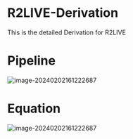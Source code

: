 # R2LIVE-Derivation
This is the detailed Derivation for R2LIVE


# Pipeline
![image-20240202161222687](https://ubuntu-desktop-pics.oss-cn-beijing.aliyuncs.com/image-20240202161222687.png)
# Equation
![image-20240202161222687](https://ubuntu-desktop-pics.oss-cn-beijing.aliyuncs.com/image-20240202161222687.png)
